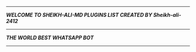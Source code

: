 -----------

***WELCOME TO SHEIKH-ALI-MD PLUGINS LIST CREATED BY Sheikh-ali-2412***

-----------

***THE WORLD BEST WHATSAPP BOT***

----------
